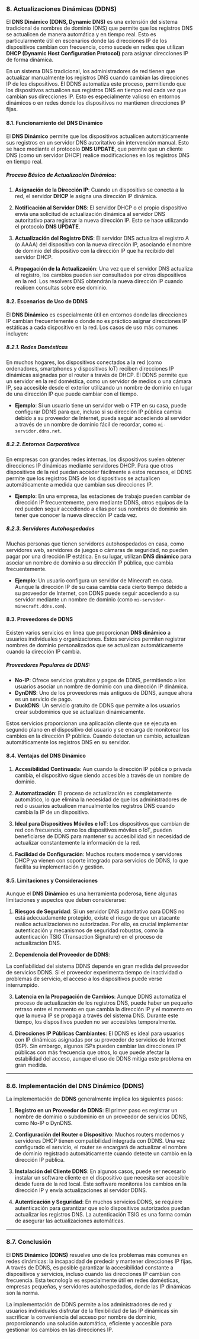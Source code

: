 ### **8. Actualizaciones Dinámicas (DDNS)**

El **DNS Dinámico (DDNS, Dynamic DNS)** es una extensión del sistema tradicional de nombres de dominio (DNS) que permite que los registros DNS se actualicen de manera automática y en tiempo real. Esto es particularmente útil en escenarios donde las direcciones IP de los dispositivos cambian con frecuencia, como sucede en redes que utilizan **DHCP (Dynamic Host Configuration Protocol)** para asignar direcciones IP de forma dinámica.

En un sistema DNS tradicional, los administradores de red tienen que actualizar manualmente los registros DNS cuando cambian las direcciones IP de los dispositivos. El DDNS automatiza este proceso, permitiendo que los dispositivos actualicen sus registros DNS en tiempo real cada vez que cambian sus direcciones IP. Esto es especialmente valioso en entornos dinámicos o en redes donde los dispositivos no mantienen direcciones IP fijas.

#### **8.1. Funcionamiento del DNS Dinámico**

El **DNS Dinámico** permite que los dispositivos actualicen automáticamente sus registros en un servidor DNS autoritativo sin intervención manual. Esto se hace mediante el protocolo **DNS UPDATE**, que permite que un cliente DNS (como un servidor DHCP) realice modificaciones en los registros DNS en tiempo real.

##### **Proceso Básico de Actualización Dinámica**:

1. **Asignación de la Dirección IP**: Cuando un dispositivo se conecta a la red, el servidor **DHCP** le asigna una dirección IP dinámica.
   
2. **Notificación al Servidor DNS**: El servidor DHCP o el propio dispositivo envía una solicitud de actualización dinámica al servidor DNS autoritativo para registrar la nueva dirección IP. Esto se hace utilizando el protocolo **DNS UPDATE**.
   
3. **Actualización del Registro DNS**: El servidor DNS actualiza el registro A (o AAAA) del dispositivo con la nueva dirección IP, asociando el nombre de dominio del dispositivo con la dirección IP que ha recibido del servidor DHCP.

4. **Propagación de la Actualización**: Una vez que el servidor DNS actualiza el registro, los cambios pueden ser consultados por otros dispositivos en la red. Los resolvers DNS obtendrán la nueva dirección IP cuando realicen consultas sobre ese dominio.

#### **8.2. Escenarios de Uso de DDNS**

El **DNS Dinámico** es especialmente útil en entornos donde las direcciones IP cambian frecuentemente o donde no es práctico asignar direcciones IP estáticas a cada dispositivo en la red. Los casos de uso más comunes incluyen:

##### **8.2.1. Redes Domésticas**

En muchos hogares, los dispositivos conectados a la red (como ordenadores, smartphones y dispositivos IoT) reciben direcciones IP dinámicas asignadas por el router a través de DHCP. El DDNS permite que un servidor en la red doméstica, como un servidor de medios o una cámara IP, sea accesible desde el exterior utilizando un nombre de dominio en lugar de una dirección IP que puede cambiar con el tiempo.

- **Ejemplo**: Si un usuario tiene un servidor web o FTP en su casa, puede configurar DDNS para que, incluso si su dirección IP pública cambia debido a su proveedor de Internet, pueda seguir accediendo al servidor a través de un nombre de dominio fácil de recordar, como `mi-servidor.ddns.net`.

##### **8.2.2. Entornos Corporativos**

En empresas con grandes redes internas, los dispositivos suelen obtener direcciones IP dinámicas mediante servidores DHCP. Para que otros dispositivos de la red puedan acceder fácilmente a estos recursos, el DDNS permite que los registros DNS de los dispositivos se actualicen automáticamente a medida que cambian sus direcciones IP.

- **Ejemplo**: En una empresa, las estaciones de trabajo pueden cambiar de dirección IP frecuentemente, pero mediante DDNS, otros equipos de la red pueden seguir accediendo a ellas por sus nombres de dominio sin tener que conocer la nueva dirección IP cada vez.

##### **8.2.3. Servidores Autohospedados**

Muchas personas que tienen servidores autohospedados en casa, como servidores web, servidores de juegos o cámaras de seguridad, no pueden pagar por una dirección IP estática. En su lugar, utilizan **DNS dinámico** para asociar un nombre de dominio a su dirección IP pública, que cambia frecuentemente.

- **Ejemplo**: Un usuario configura un servidor de Minecraft en casa. Aunque la dirección IP de su casa cambia cada cierto tiempo debido a su proveedor de Internet, con DDNS puede seguir accediendo a su servidor mediante un nombre de dominio (como `mi-servidor-minecraft.ddns.com`).

#### **8.3. Proveedores de DDNS**

Existen varios servicios en línea que proporcionan **DNS dinámico** a usuarios individuales y organizaciones. Estos servicios permiten registrar nombres de dominio personalizados que se actualizan automáticamente cuando la dirección IP cambia.

##### **Proveedores Populares de DDNS**:
- **No-IP**: Ofrece servicios gratuitos y pagos de DDNS, permitiendo a los usuarios asociar un nombre de dominio con una dirección IP dinámica.
- **DynDNS**: Uno de los proveedores más antiguos de DDNS, aunque ahora es un servicio de pago.
- **DuckDNS**: Un servicio gratuito de DDNS que permite a los usuarios crear subdominios que se actualizan dinámicamente.

Estos servicios proporcionan una aplicación cliente que se ejecuta en segundo plano en el dispositivo del usuario y se encarga de monitorear los cambios en la dirección IP pública. Cuando detectan un cambio, actualizan automáticamente los registros DNS en su servidor.

#### **8.4. Ventajas del DNS Dinámico**

1. **Accesibilidad Continuada**: Aun cuando la dirección IP pública o privada cambia, el dispositivo sigue siendo accesible a través de un nombre de dominio.
   
2. **Automatización**: El proceso de actualización es completamente automático, lo que elimina la necesidad de que los administradores de red o usuarios actualicen manualmente los registros DNS cuando cambia la IP de un dispositivo.

3. **Ideal para Dispositivos Móviles e IoT**: Los dispositivos que cambian de red con frecuencia, como los dispositivos móviles o IoT, pueden beneficiarse de DDNS para mantener su accesibilidad sin necesidad de actualizar constantemente la información de la red.

4. **Facilidad de Configuración**: Muchos routers modernos y servidores DHCP ya vienen con soporte integrado para servicios de DDNS, lo que facilita su implementación y gestión.

#### **8.5. Limitaciones y Consideraciones**

Aunque el **DNS Dinámico** es una herramienta poderosa, tiene algunas limitaciones y aspectos que deben considerarse:

1. **Riesgos de Seguridad**: Si un servidor DNS autoritativo para DDNS no está adecuadamente protegido, existe el riesgo de que un atacante realice actualizaciones no autorizadas. Por ello, es crucial implementar autenticación y mecanismos de seguridad robustos, como la autenticación TSIG (Transaction Signature) en el proceso de actualización DNS.
   
2. **Dependencia del Proveedor de DDNS**:

La confiabilidad del sistema DDNS depende en gran medida del proveedor de servicios DDNS. Si el proveedor experimenta tiempo de inactividad o problemas de servicio, el acceso a los dispositivos puede verse interrumpido.

3. **Latencia en la Propagación de Cambios**: Aunque DDNS automatiza el proceso de actualización de los registros DNS, puede haber un pequeño retraso entre el momento en que cambia la dirección IP y el momento en que la nueva IP se propaga a través del sistema DNS. Durante este tiempo, los dispositivos pueden no ser accesibles temporalmente.

4. **Direcciones IP Públicas Cambiantes**: El DDNS es ideal para usuarios con IP dinámicas asignadas por su proveedor de servicios de Internet (ISP). Sin embargo, algunos ISPs pueden cambiar las direcciones IP públicas con más frecuencia que otros, lo que puede afectar la estabilidad del acceso, aunque el uso de DDNS mitiga este problema en gran medida.

---

### **8.6. Implementación del DNS Dinámico (DDNS)**

La implementación de **DDNS** generalmente implica los siguientes pasos:

1. **Registro en un Proveedor de DDNS**: El primer paso es registrar un nombre de dominio o subdominio en un proveedor de servicios DDNS, como No-IP o DynDNS.
   
2. **Configuración del Router o Dispositivo**: Muchos routers modernos y servidores DHCP tienen compatibilidad integrada con DDNS. Una vez configurado el servicio, el router se encargará de actualizar el nombre de dominio registrado automáticamente cuando detecte un cambio en la dirección IP pública.
   
3. **Instalación del Cliente DDNS**: En algunos casos, puede ser necesario instalar un software cliente en el dispositivo que necesita ser accesible desde fuera de la red local. Este software monitorea los cambios en la dirección IP y envía actualizaciones al servidor DDNS.

4. **Autenticación y Seguridad**: En muchos servicios DDNS, se requiere autenticación para garantizar que solo dispositivos autorizados puedan actualizar los registros DNS. La autenticación TSIG es una forma común de asegurar las actualizaciones automáticas.

---

### **8.7. Conclusión**

El **DNS Dinámico (DDNS)** resuelve uno de los problemas más comunes en redes dinámicas: la incapacidad de predecir y mantener direcciones IP fijas. A través de DDNS, es posible garantizar la accesibilidad constante a dispositivos y servicios, incluso cuando las direcciones IP cambian con frecuencia. Esta tecnología es especialmente útil en redes domésticas, empresas pequeñas, y servidores autohospedados, donde las IP dinámicas son la norma. 

La implementación de DDNS permite a los administradores de red y usuarios individuales disfrutar de la flexibilidad de las IP dinámicas sin sacrificar la conveniencia del acceso por nombre de dominio, proporcionando una solución automática, eficiente y accesible para gestionar los cambios en las direcciones IP.
